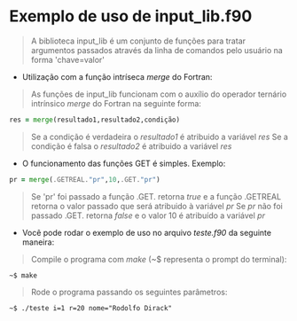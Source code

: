 # Exemplo de uso de input_lib.f90

>A biblioteca input_lib é um conjunto de funções para tratar argumentos
>passados através da linha de comandos pelo usuário na forma 'chave=valor'

* Utilização com a função intríseca _merge_ do Fortran:

>As funções de input_lib funcionam com o auxílio do operador ternário intrínsico _merge_ do Fortran na
>seguinte forma:

```fortran
res = merge(resultado1,resultado2,condição)
```

>Se a condição é verdadeira o _resultado1_ é atribuido a variável _res_
>Se a condição é falsa o _resultado2_ é atribuido a variável _res_

* O funcionamento das funções GET é simples. Exemplo:

```fortran
pr = merge(.GETREAL."pr",10,.GET."pr")
```

>Se 'pr' foi passado a função .GET. retorna _true_ e a função .GETREAL retorna o valor passado
>que será atribuido à variável _pr_
>Se _pr_ não foi passado .GET. retorna _false_ e o valor 10 é atribuído a variável _pr_

* Você pode rodar o exemplo de uso no arquivo _teste.f90_ da seguinte maneira:

>Compile o programa com _make_ (~$ representa o prompt do terminal):

```shell
~$ make
```

>Rode o programa passando os seguintes parâmetros:

```shell
~$ ./teste i=1 r=20 nome="Rodolfo Dirack"
```
